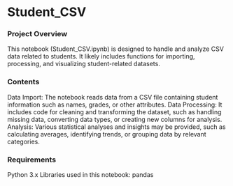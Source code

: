 # Student_CSV
### Project Overview
This notebook (Student_CSV.ipynb) is designed to handle and analyze CSV data related to students. It likely includes functions for importing, processing, and visualizing student-related datasets.

### Contents
Data Import: The notebook reads data from a CSV file containing student information such as names, grades, or other attributes.
Data Processing: It includes code for cleaning and transforming the dataset, such as handling missing data, converting data types, or creating new columns for analysis.
Analysis: Various statistical analyses and insights may be provided, such as calculating averages, identifying trends, or grouping data by relevant categories.
### Requirements
Python 3.x
Libraries used in this notebook:
pandas
